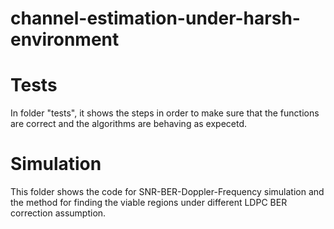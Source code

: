 # channel-estimation-under-harsh-environment

# Tests
In folder "tests", it shows the steps in order to make sure that the functions are correct and the algorithms are behaving as expecetd.

# Simulation
This folder shows the code for SNR-BER-Doppler-Frequency simulation and the method for finding the viable regions under different LDPC BER correction assumption.  

